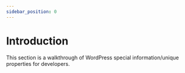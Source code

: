 ```yaml
---
sidebar_position: 0
---
```


# Introduction

This section is a walkthrough of WordPress special information/unique properties for developers.
